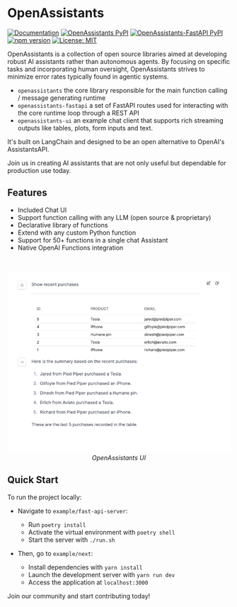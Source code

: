 # OpenAssistants

[![Documentation](https://img.shields.io/badge/docs-openassistants-blue.svg)](https://definitive-io.github.io/openassistants/)
[![OpenAssistants PyPI](https://img.shields.io/pypi/v/openassistants.svg)](https://pypi.org/project/openassistants/)
[![OpenAssistants-FastAPI PyPI](https://img.shields.io/pypi/v/openassistants-fastapi.svg)](https://pypi.org/project/openassistants-fastapi/)
[![npm version](https://img.shields.io/npm/v/@definitive-io/openassistants-ui)](https://www.npmjs.com/package/@definitive-io/openassistants-ui)
[![License: MIT](https://img.shields.io/badge/License-MIT-green.svg)](https://opensource.org/licenses/MIT)

OpenAssistants is a collection of open source libraries aimed at developing robust AI assistants rather than autonomous agents. By focusing on specific tasks and incorporating human oversight, OpenAssistants strives to minimize error rates typically found in agentic systems.

- `openassistants` the core library responsible for the main function calling / message generating runtime
- `openassistants-fastapi` a set of FastAPI routes used for interacting with the core runtime loop through a REST API
- `openassistants-ui` an example chat client that supports rich streaming outputs like tables, plots, form inputs and text.

It's built on LangChain and designed to be an open alternative to OpenAI's AssistantsAPI.

Join us in creating AI assistants that are not only useful but dependable for production use today.

## Features
- Included Chat UI
- Support function calling with any LLM (open source & proprietary)
- Declarative library of functions
- Extend with any custom Python function
- Support for 50+ functions in a single chat Assistant
- Native OpenAI Functions integration

<br />
<p align="center">
<img src="docs/static/img/openassistants.png" /><br />
  <i>OpenAssistants UI</i>
</p>

## Quick Start

To run the project locally:

- Navigate to `example/fast-api-server`:
  - Run `poetry install`
  - Activate the virtual environment with `poetry shell`
  - Start the server with `./run.sh`

- Then, go to `example/next`:
  - Install dependencies with `yarn install`
  - Launch the development server with `yarn run dev`
  - Access the application at `localhost:3000`

Join our community and start contributing today!
